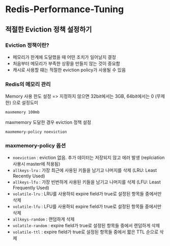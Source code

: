 # Redis-Performance-Tuning


## 적절한 Eviction 정책 설정하기

### Eviction 정책이란?

- 메모리가 한계에 도달했을 때 어떤 조치가 일어날지 결정
- 처음부터 메모리가 부족한 상황을 만들지 않는 것이 중요함
- 캐시로 사용할 떄는 적절한 eviction policy가 사용될 수 있음

### Redis의 메모리 관리

Memory 사용 한도 설정 => 지정하지 않으면 32bit에서는 3GB, 64bit에서는 0 (무제한) 으로 설정도미

    maxmemory 100mb

maxmemory 도달한 경우 eviction 정책 설정

    maxmemory-policy noeviction

### maxmemory-policy 옵션

- `noeviction` : eviction 없음. 추가 데이터는 저장되지 않고 에러 발생 (replciation 사용시 master에 적용됨)
- `allkeys-lru` : 가장 최근에 사용된 키들을 남기고 나머지를 삭제 (LRU: Least Recently Used)
- `allkeys-lfu` : 가장 빈번하게 사용된 키들을 남기고 나머지를 삭제 (LFU: Least Frequently Used)
- `volatile-lru` : LRU를 사용하되 expire field가 true로 설정된 항목들 중에서만 삭제
- `volatile-lfu` : LFU를 사용하되 expire field가 true로 설정된 항목들 중에서만 삭제
- `allkeys-random` : 랜덤하게 삭제
- `volatile-random` : expire field가 true로 설정된 항목들 중에서 랜덤하게 삭제
- `volatile-ttl` : expire field가 true로 설정된 항목들 중에서 짧은 TTL 순으로 삭제